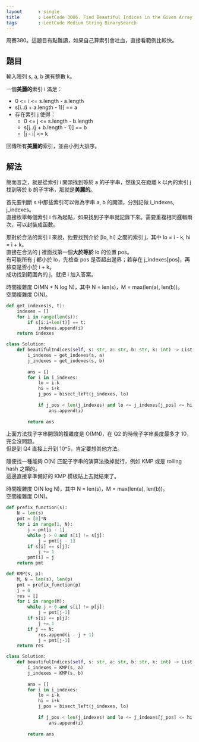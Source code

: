 ```yaml
---
layout      : single
title       : LeetCode 3006. Find Beautiful Indices in the Given Array I
tags        : LeetCode Medium String BinarySearch
---
```

周賽380。這題目有點難讀，如果自己算索引會吐血，直接看範例比較快。  

## 題目

輸入陣列 s, a, b 還有整數 k。  

一個**美麗的**索引 i 滿足：  

- 0 <= i <= s.length - a.length  
- s[i..(i + a.length - 1)] == a  
- 存在索引 j 使得：  
  - 0 <= j <= s.length - b.length
  - s[j..(j + b.length - 1)] == b
  - |j - i| <= k  

回傳所有**美麗的**索引，並由小到大排序。  

## 解法

簡而言之，就是從索引 i 開頭找到等於 a 的子字串，然後又在距離 k 以內的索引 j 找到等於 b 的子字串，那就是**美麗的**。  

首先要判斷 s 中那些索引可以做為字串 a, b 的開頭，分別記做 i_indexes, j_indexes。  
直接枚舉每個索引 i 作為起點，如果找到子字串就記錄下來。需要重複相同邏輯兩次，可以封裝成函數。  

那對於合法的索引 i 來說，他要找到介於 [lo, hi] 之間的索引 j，其中 lo = i - k, hi = i + k。  
直接在合法的 j 裡面找第一個**大於等於** lo 的位置 pos。  
有可能所有 j 都小於 lo，先檢查 pos 是否超出邊界；若存在 j_indexes[pos]，再檢查是否小於 i + k。  
成功找到範圍內的 j，就把 i 加入答案。  

時間複雜度 O(MN + N log N)，其中 N = len(s)，M = max(len(a), len(b))。  
空間複雜度 O(N)。  

```python
def get_indexes(s, t):
    indexes = []
    for i in range(len(s)):
        if s[i:i+len(t)] == t:
            indexes.append(i)
    return indexes

class Solution:
    def beautifulIndices(self, s: str, a: str, b: str, k: int) -> List[int]:
        i_indexes = get_indexes(s, a)
        j_indexes = get_indexes(s, b)
                
        ans = []
        for i in i_indexes:
            lo = i-k
            hi = i+k
            j_pos = bisect_left(j_indexes, lo)
            
            if j_pos < len(j_indexes) and lo <= j_indexes[j_pos] <= hi:
                ans.append(i)
        
        return ans
```

上面方法找子字串開頭的複雜度是 O(MN)，在 Q2 的時候子字串長度最多才 10，完全沒問題。  
但是到 Q4 直接上升到 10^5，肯定要想其他方法。  

隨便找一種能夠 O(N) 匹配子字串的演算法換掉就行，例如 KMP 或是 rolling hash 之類的。  
這邊直接拿準備好的 KMP 模板貼上去就結束了。  

時間複雜度 O(N log N)，其中 N = len(s)，M = max(len(a), len(b))。  
空間複雜度 O(N)。  

```python
def prefix_function(s):
    N = len(s)
    pmt = [0]*N
    for i in range(1, N):
        j = pmt[i - 1]
        while j > 0 and s[i] != s[j]:
            j = pmt[j - 1]
        if s[i] == s[j]:
            j += 1
        pmt[i] = j
    return pmt

def KMP(s, p):  
    M, N = len(s), len(p)
    pmt = prefix_function(p)
    j = 0
    res = []
    for i in range(M):
        while j > 0 and s[i] != p[j]:
            j = pmt[j-1]
        if s[i] == p[j]:
            j += 1
        if j == N:
            res.append(i - j + 1)
            j = pmt[j-1]
    return res

class Solution:
    def beautifulIndices(self, s: str, a: str, b: str, k: int) -> List[int]:
        i_indexes = KMP(s, a)
        j_indexes = KMP(s, b)
                
        ans = []
        for i in i_indexes:
            lo = i-k
            hi = i+k
            j_pos = bisect_left(j_indexes, lo)
            
            if j_pos < len(j_indexes) and lo <= j_indexes[j_pos] <= hi:
                ans.append(i)
        
        return ans
```
